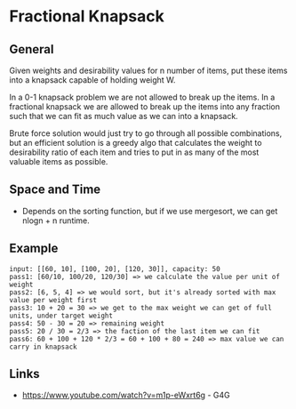 # Fractional Knapsack

## General
Given weights and desirability values for n number of items, put these items into a knapsack 
capable of holding weight W.

In a 0-1 knapsack problem we are not allowed to break up the items. In a fractional knapsack we are
allowed to break up the items into any fraction such that we can fit as much value as we can into
a knapsack.

Brute force solution would just try to go through all possible combinations, but an efficient solution
is a greedy algo that calculates the weight to desirability ratio of each item and tries to put in
as many of the most valuable items as possible.

## Space and Time
* Depends on the sorting function, but if we use mergesort, we can get nlogn + n runtime.

## Example
```
input: [[60, 10], [100, 20], [120, 30]], capacity: 50
pass1: [60/10, 100/20, 120/30] => we calculate the value per unit of weight
pass2: [6, 5, 4] => we would sort, but it's already sorted with max value per weight first
pass3: 10 + 20 = 30 => we get to the max weight we can get of full units, under target weight
pass4: 50 - 30 = 20 => remaining weight
pass5: 20 / 30 = 2/3 => the faction of the last item we can fit
pass6: 60 + 100 + 120 * 2/3 = 60 + 100 + 80 = 240 => max value we can carry in knapsack
```

## Links
* https://www.youtube.com/watch?v=m1p-eWxrt6g - G4G
